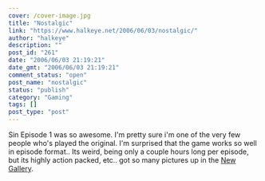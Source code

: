```yaml
---
cover: /cover-image.jpg
title: "Nostalgic"
link: "https://www.halkeye.net/2006/06/03/nostalgic/"
author: "halkeye"
description: ""
post_id: "261"
date: "2006/06/03 21:19:21"
date_gmt: "2006/06/03 21:19:21"
comment_status: "open"
post_name: "nostalgic"
status: "publish"
category: "Gaming"
tags: []
post_type: "post"
---
```


Sin Episode 1 was so awesome. I'm pretty sure i'm one of the very few people who's played the original. I'm surprised that the game works so well in episode format.. Its weird, being only a couple hours long per episode, but its highly action packed, etc.. got so many pictures up in the [New Gallery](http://www.halkeye.net/node/193).